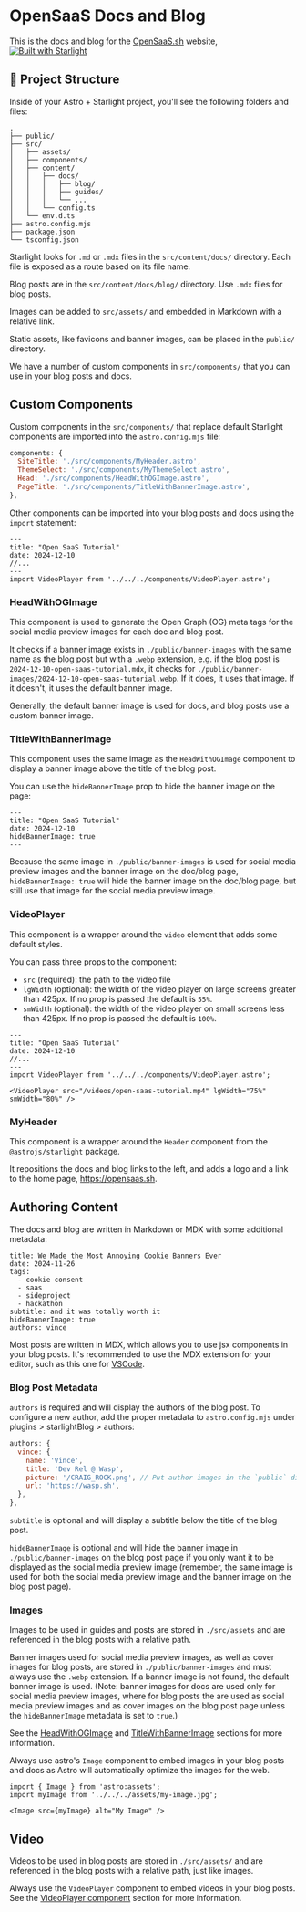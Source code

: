 # OpenSaaS Docs and Blog

This is the docs and blog for the [OpenSaaS.sh](https://opensaas.sh/) website, [![Built with Starlight](https://astro.badg.es/v2/built-with-starlight/tiny.svg)](https://starlight.astro.build)


## 🚀 Project Structure

Inside of your Astro + Starlight project, you'll see the following folders and files:

```
.
├── public/
├── src/
│   ├── assets/
│   ├── components/
│   ├── content/
│   │   ├── docs/
│   │   │   ├── blog/
│   │   │   ├── guides/
│   │   │   └── ...
│   │   └── config.ts
│   └── env.d.ts
├── astro.config.mjs
├── package.json
└── tsconfig.json
```

Starlight looks for `.md` or `.mdx` files in the `src/content/docs/` directory. Each file is exposed as a route based on its file name.

Blog posts are in the `src/content/docs/blog/` directory. Use `.mdx` files for blog posts.

Images can be added to `src/assets/` and embedded in Markdown with a relative link.

Static assets, like favicons and banner images, can be placed in the `public/` directory.

We have a number of custom components in `src/components/` that you can use in your blog posts and docs.

##  Custom Components

Custom components in the `src/components/` that replace default Starlight components are imported into the `astro.config.mjs` file:

```js
components: {
  SiteTitle: './src/components/MyHeader.astro',
  ThemeSelect: './src/components/MyThemeSelect.astro',
  Head: './src/components/HeadWithOGImage.astro',
  PageTitle: './src/components/TitleWithBannerImage.astro',
},
```

Other components can be imported into your blog posts and docs using the `import` statement:

```mdx
---
title: "Open SaaS Tutorial"
date: 2024-12-10
//...
---
import VideoPlayer from '../../../components/VideoPlayer.astro';
```

### HeadWithOGImage

This component is used to generate the Open Graph (OG) meta tags for the social media preview images for each doc and blog post. 

It checks if a banner image exists in `./public/banner-images` with the same name as the blog post but with a `.webp` extension, e.g. if the blog post is `2024-12-10-open-saas-tutorial.mdx`, it checks for `./public/banner-images/2024-12-10-open-saas-tutorial.webp`. If it does, it uses that image. If it doesn't, it uses the default banner image.

Generally, the default banner image is used for docs, and blog posts use a custom banner image.

### TitleWithBannerImage

This component uses the same image as the `HeadWithOGImage` component to display a banner image above the title of the blog post.

You can use the `hideBannerImage` prop to hide the banner image on the page:

```mdx
---
title: "Open SaaS Tutorial"
date: 2024-12-10
hideBannerImage: true
---
```

Because the same image in `./public/banner-images` is used for social media preview images and the banner image on the doc/blog page, `hideBannerImage: true` will hide the banner image on the doc/blog page, but still use that image for the social media preview image.

### VideoPlayer

This component is a wrapper around the `video` element that adds some default styles.

You can pass three props to the component:

- `src` (required): the path to the video file
- `lgWidth` (optional): the width of the video player on large screens greater than 425px. If no prop is passed the default is `55%`.
- `smWidth` (optional): the width of the video player on small screens less than 425px. If no prop is passed the default is `100%`.

```mdx
---
title: "Open SaaS Tutorial"
date: 2024-12-10
//...
---
import VideoPlayer from '../../../components/VideoPlayer.astro';

<VideoPlayer src="/videos/open-saas-tutorial.mp4" lgWidth="75%" smWidth="80%" />
```

### MyHeader

This component is a wrapper around the `Header` component from the `@astrojs/starlight` package.

It repositions the docs and blog links to the left, and adds a logo and a link to the home page, https://opensaas.sh.


## Authoring Content

The docs and blog are written in Markdown or MDX with some additional metadata:

```mdx
title: We Made the Most Annoying Cookie Banners Ever
date: 2024-11-26
tags:
  - cookie consent
  - saas
  - sideproject
  - hackathon
subtitle: and it was totally worth it
hideBannerImage: true
authors: vince
```

Most posts are written in MDX, which allows you to use jsx components in your blog posts. It's recommended to use the MDX extension for your editor, such as this one for [VSCode](https://marketplace.cursorapi.com/items?itemName=unifiedjs.vscode-mdx).

### Blog Post Metadata
`authors` is required and will display the authors of the blog post. To configure a new author, add the proper metadata to `astro.config.mjs` under plugins > starlightBlog > authors:

```js
authors: {
  vince: {
    name: 'Vince',
    title: 'Dev Rel @ Wasp',
    picture: '/CRAIG_ROCK.png', // Put author images in the `public` directory.
    url: 'https://wasp.sh',
  },
},
```

`subtitle` is optional and will display a subtitle below the title of the blog post.

`hideBannerImage` is optional and will hide the banner image in `./public/banner-images` on the blog post page if you only want it to be displayed as the social media preview image (remember, the same image is used for both the social media preview image and the banner image on the blog post page).

### Images

Images to be used in guides and posts are stored in `./src/assets` and are referenced in the blog posts with a relative path.

Banner images used for social media preview images, as well as cover images for blog posts, are stored in `./public/banner-images` and must always use the `.webp` extension. If a banner image is not found, the default banner image is used. (Note: banner images for docs are used only for social media preview images, where for blog posts the are used as social media preview images and as cover images on the blog post page unless the `hideBannerImage` metadata is set to `true`.)

See the [HeadWithOGImage](#headwithogimage) and [TitleWithBannerImage](#titlewithbannerimage) sections for more information.

Always use astro's `Image` component to embed images in your blog posts and docs as Astro will automatically optimize the images for the web.

```mdx
import { Image } from 'astro:assets';
import myImage from '../../../assets/my-image.jpg';

<Image src={myImage} alt="My Image" />
```

## Video

Videos to be used in blog posts are stored in `./src/assets/` and are referenced in the blog posts with a relative path, just like images.

Always use the `VideoPlayer` component to embed videos in your blog posts. See the [VideoPlayer component](#videoplayer) section for more information.
